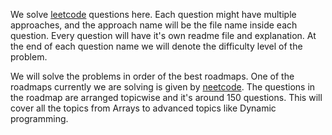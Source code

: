 We solve [leetcode](https://leetcode.com/) questions here. Each question might have multiple approaches, and the approach name will be the file name inside each question. Every question will have it's own readme file and explanation. At the end of each question name we will denote the difficulty level of the problem.

We will solve the problems in order of the best roadmaps. One of the roadmaps currently we are solving is given by [neetcode](https://neetcode.io/roadmap). The questions in the roadmap are arranged topicwise and it's around 150 questions. This will cover all the topics from Arrays to advanced topics like Dynamic programming.
